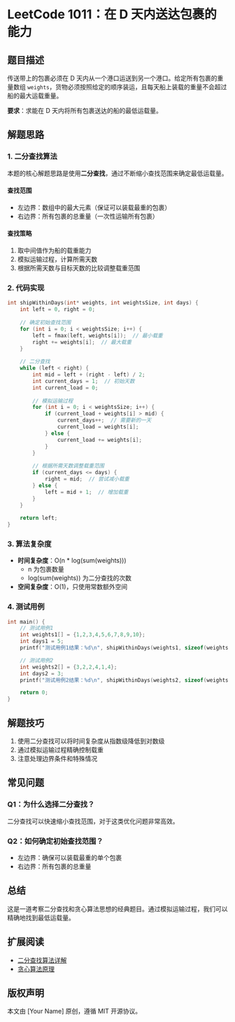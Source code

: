 # LeetCode 1011：在 D 天内送达包裹的能力 

## 题目描述

传送带上的包裹必须在 D 天内从一个港口运送到另一个港口。给定所有包裹的重量数组 `weights`，货物必须按照给定的顺序装运，且每天船上装载的重量不会超过船的最大运载重量。

**要求**：求能在 D 天内将所有包裹送达的船的最低运载量。

## 解题思路

### 1. 二分查找算法

本题的核心解题思路是使用**二分查找**，通过不断缩小查找范围来确定最低运载量。

#### 查找范围
- 左边界：数组中的最大元素（保证可以装载最重的包裹）
- 右边界：所有包裹的总重量（一次性运输所有包裹）

#### 查找策略
1. 取中间值作为船的载重能力
2. 模拟运输过程，计算所需天数
3. 根据所需天数与目标天数的比较调整载重范围

### 2. 代码实现

```c
int shipWithinDays(int* weights, int weightsSize, int days) {
    int left = 0, right = 0;
    
    // 确定初始查找范围
    for (int i = 0; i < weightsSize; i++) {
        left = fmax(left, weights[i]);  // 最小载重
        right += weights[i];  // 最大载重
    }
    
    // 二分查找
    while (left < right) {
        int mid = left + (right - left) / 2;
        int current_days = 1;  // 初始天数
        int current_load = 0;
        
        // 模拟运输过程
        for (int i = 0; i < weightsSize; i++) {
            if (current_load + weights[i] > mid) {
                current_days++;  // 需要新的一天
                current_load = weights[i];
            } else {
                current_load += weights[i];
            }
        }
        
        // 根据所需天数调整载重范围
        if (current_days <= days) {
            right = mid;  // 尝试减小载重
        } else {
            left = mid + 1;  // 增加载重
        }
    }
    
    return left;
}
```

### 3. 算法复杂度

- **时间复杂度**：O(n * log(sum(weights)))
  - n 为包裹数量
  - log(sum(weights)) 为二分查找的次数
- **空间复杂度**：O(1)，只使用常数额外空间

### 4. 测试用例

```c
int main() {
    // 测试用例1
    int weights1[] = {1,2,3,4,5,6,7,8,9,10};
    int days1 = 5;
    printf("测试用例1结果：%d\n", shipWithinDays(weights1, sizeof(weights1)/sizeof(weights1[0]), days1));

    // 测试用例2
    int weights2[] = {3,2,2,4,1,4};
    int days2 = 3;
    printf("测试用例2结果：%d\n", shipWithinDays(weights2, sizeof(weights2)/sizeof(weights2[0]), days2));

    return 0;
}
```

## 解题技巧

1. 使用二分查找可以将时间复杂度从指数级降低到对数级
2. 通过模拟运输过程精确控制载重
3. 注意处理边界条件和特殊情况

## 常见问题

### Q1：为什么选择二分查找？
二分查找可以快速缩小查找范围，对于这类优化问题非常高效。

### Q2：如何确定初始查找范围？
- 左边界：确保可以装载最重的单个包裹
- 右边界：所有包裹的总重量

## 总结

这是一道考察二分查找和贪心算法思想的经典题目。通过模拟运输过程，我们可以精确地找到最低运载量。

## 扩展阅读

- [二分查找算法详解](https://leetcode.cn/link)
- [贪心算法原理](https://leetcode.cn/link)

## 版权声明

本文由 [Your Name] 原创，遵循 MIT 开源协议。